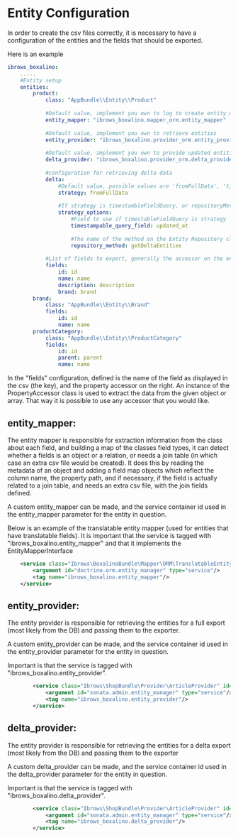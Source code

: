 Entity Configuration
====================

In order to create the csv files correctly, it is necessary to have a configuration of the entities and the fields that
should be exported.

Here is an example

``` yaml
ibrows_boxalino:
    .....
    #Entity setup
    entities:
        product:
            class: "AppBundle\\Entity\\Product" 
            
            #Default value, implement you own to log to create entity maps
            entity_mapper: "ibrows_boxalino.mapper_orm.entity_mapper" 
            
            #Default value, implement you own to retrieve entities
            entity_provider: "ibrows_boxalino.provider_orm.entity_provider" 
            
            #Default value, implement you own to provide updated entities
            delta_provider: "ibrows_boxalino.provider_orm.delta_provider" 
            
            #configuration for retrieving delta data
            delta:
                #Default value, possible values are 'fromFullData', 'timestambleFieldQuery','repositoryMethod'
                strategy: fromFullData 
                
                #If strategy is timestambleFieldQuery, or repositoryMethod, one of the following must be supplied
                strategy_options: 
                    #Field to use if timestableFieldQuery is strategy
                    timestampable_query_field: updated_at 
                    
                    #The name of the method on the Entity Repository class to retrieve delta entities, must take a \DateTime object as a parameter
                    repository_method: getDeltaEntities 
            
            #List of fields to export, generally the accessor on the entity. Field name in CSV, and then accessor
            fields: 
                id: id
                name: name
                description: description
                brand: brand
        brand:
            class: "AppBundle\\Entity\\Brand"
            fields:
                id: id
                name: name
        productCategory:
            class: "AppBundle\\Entity\\ProductCategory"
            fields:
                id: id
                parent: parent
                name: name
```

In the "fields" configuration, defined is the name of the field as displayed in the csv (the key), and the property accessor
on the right. An instance of the PropertyAccessor class is used to extract the data from the given object or array. That 
way it is possible to use any accessor that you would like.


entity_mapper:
--------------
The entity mapper is responsible for extraction information from the class about each field, and building a map of the classes 
field types, it can detect whether a fields is an object or a relation, or needs a join table (in which case an extra csv file 
would be created). It does this by reading the metadata of an object and adding a field map objects which reflect the column name,
the property path, and if necessary, if the field is actually related to a join table, and needs an extra csv file, with the
join fields defined.


A custom entity_mapper can be made, and the service container id used in the entity_mapper parameter for the entity in 
question. 

Below is an example of the translatable entity mapper (used for entities that have translatable fields). It is important 
that the service is tagged with "ibrows_boxalino.entity_mapper" and that it implements the EntityMapperInterface

``` xml
    <service class="Ibrows\BoxalinoBundle\Mapper\ORM\TranslatableEntityMapper"  id="ibrows_boxalino.mapper.orm.translatable_entity_mapper"  public="false">
        <argument id="doctrine.orm.entity_manager" type="service"/>
        <tag name="ibrows_boxalino.entity_mapper"/>
    </service>
```



entity_provider:
----------------
The entity provider is responsible for retrieving the entities for a full export (most likely from the DB) and passing 
them to the exporter.

A custom entity_provider can be made, and the service container id used in the entity_provider parameter for the entity in 
question. 

Important is that the service is tagged with "ibrows_boxalino.entity_provider".

``` xml
        <service class="Ibrows\ShopBundle\Provider\ArticleProvider" id="ibrows_shop.provider.article_provider">
            <argument id="sonata.admin.entity_manager" type="service"/>
            <tag name="ibrows_boxalino.entity_provider"/>
        </service>
```

delta_provider:
---------------
The entity provider is responsible for retrieving the entities for a delta export (most likely from the DB) and passing 
them to the exporter

A custom delta_provider can be made, and the service container id used in the delta_provider parameter for the entity in 
question. 

Important is that the service is tagged with "ibrows_boxalino.delta_provider".


``` xml
        <service class="Ibrows\ShopBundle\Provider\ArticleProvider" id="ibrows_shop.provider.article_provider">
            <argument id="sonata.admin.entity_manager" type="service"/>
            <tag name="ibrows_boxalino.delta_provider"/>
        </service>
```        
